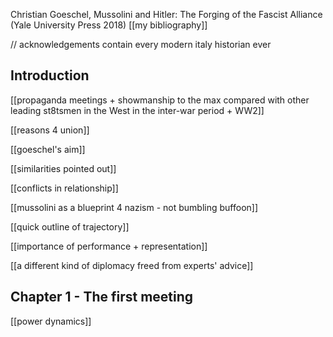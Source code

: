 Christian Goeschel, Mussolini and Hitler: The Forging of the Fascist Alliance (Yale University Press 2018)
[[my bibliography]]

// acknowledgements contain every modern italy historian ever

## Introduction

[[propaganda meetings + showmanship to the max compared with other leading st8tsmen in the West in the inter-war period + WW2]]

[[reasons 4 union]]

[[goeschel's aim]]

[[similarities pointed out]]

[[conflicts in relationship]] 

[[mussolini as a blueprint 4 nazism - not bumbling buffoon]]

[[quick outline of trajectory]]

[[importance of performance + representation]]

[[a different kind of diplomacy freed from experts' advice]]

## Chapter 1 - The first meeting
[[power dynamics]]

